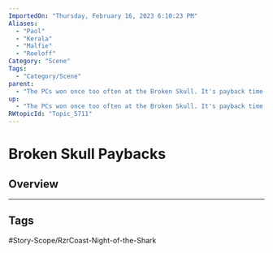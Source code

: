 ```yaml
---
ImportedOn: "Thursday, February 16, 2023 6:10:23 PM"
Aliases:
  - "Paol"
  - "Kerala"
  - "Malfie"
  - "Roeloff"
Category: "Scene"
Tags:
  - "Category/Scene"
parent:
  - "The PCs won once too often at the Broken Skull. It's payback time!"
up:
  - "The PCs won once too often at the Broken Skull. It's payback time!"
RWtopicId: "Topic_5711"
---
```

# Broken Skull Paybacks
## Overview

---
## Tags
#Story-Scope/RzrCoast-Night-of-the-Shark

